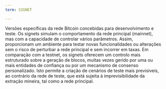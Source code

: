 ```yaml
---
term: SIGNET

---
```

Versões específicas da rede Bitcoin concebidas para desenvolvimento e teste. Os signets simulam o comportamento da rede principal (mainnet), mas com a capacidade de controlar vários parâmetros. Assim, proporcionam um ambiente para testar novas funcionalidades ou alterações sem o risco de perturbar a rede principal e sem incorrer em taxas. Em comparação com a testnet, os signets oferecem um controlo mais estruturado sobre a geração de blocos, muitas vezes gerido por uma ou mais entidades de confiança ou por um mecanismo de consenso personalizado. Isto permite a criação de cenários de teste mais previsíveis, ao contrário da rede de teste, que está sujeita à imprevisibilidade da extração mineira, tal como a rede principal.